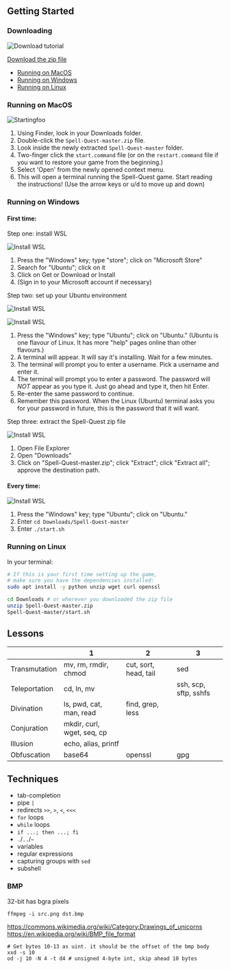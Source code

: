 ## Getting Started

### Downloading

![Download tutorial](https://duck-of-doom.com/spell-quest/download.gif)

[Download the zip file](https://github.com/entrity/Spell-Quest/archive/master.zip) 

* [Running on MacOS](#running-on-macos)
* [Running on Windows](#running-on-windows)
* [Running on Linux](#running-on-linux)

### Running on MacOS

![Startingfoo](https://duck-of-doom.com/spell-quest/start-macos2.gif)

1. Using Finder, look in your Downloads folder.
2. Double-click the `Spell-Quest-master.zip` file.
3. Look inside the newly extracted `Spell-Quest-master` folder.
4. Two-finger click the `start.command` file (or on the `restart.command` file if you want to restore your game from the beginning.)
5. Select 'Open' from the newly opened context menu.
6. This will open a terminal running the Spell-Quest game. Start reading the instructions! (Use the arrow keys or <kbd>u</kbd>/<kbd>d</kbd> to move up and down)

### Running on Windows

#### First time:
Step one: install WSL

![Install WSL](https://duck-of-doom.com/spell-quest/wsl-install.gif)

1. Press the "Windows" key; type "store"; click on "Microsoft Store"
2. Search for "Ubuntu"; click on it
3. Click on Get or Download or Install
4. (Sign in to your Microsoft account if necessary)

Step two: set up your Ubuntu environment

![Install WSL](https://duck-of-doom.com/spell-quest/wsl-open-terminal.gif)

![Install WSL](https://duck-of-doom.com/spell-quest/wsl-create-user.gif)

1. Press the "Windows" key; type "Ubuntu"; click on "Ubuntu." (Ubuntu is one flavour of Linux. It has more "help" pages online than other flavours.)
2. A terminal will appear. It will say it's installing. Wait for a few minutes.
3. The terminal will prompt you to enter a username. Pick a username and enter it.
4. The terminal will prompt you to enter a password. The password will _NOT_ appear as you type it. Just go ahead and type it, then hit Enter.
5. Re-enter the same password to continue.
6. Remember this password. When the Linux (Ubuntu) terminal asks you for your password in future, this is the password that it will want.

Step three: extract the Spell-Quest zip file

![Install WSL](https://duck-of-doom.com/spell-quest/wsl-extract.gif)

1. Open File Explorer
2. Open "Downloads"
3. Click on "Spell-Quest-master.zip"; click "Extract"; click "Extract all"; approve the destination path.

#### Every time:

![Install WSL](https://duck-of-doom.com/spell-quest/wsl-open-terminal.gif)

1. Press the "Windows" key; type "Ubuntu"; click on "Ubuntu."
2. Enter `cd Downloads/Spell-Quest-master`
3. Enter `./start.sh`

### Running on Linux

In your terminal:

```bash
# If this is your first time setting up the game,
# make sure you have the dependencies installed:
sudo apt install -y python unzip wget curl openssl
``` 

```bash
cd Downloads # or wherever you downloaded the zip file
unzip Spell-Quest-master.zip
Spell-Quest-master/start.sh
```

## Lessons

| | 1 | 2 | 3 |
| - | - | - | - |
| Transmutation | mv, rm, rmdir, chmod | cut, sort, head, tail | sed |
| Teleportation | cd, ln, mv | | ssh, scp, sftp, sshfs |
| Divination | ls, pwd, cat, man, read | find, grep, less |
| Conjuration | mkdir, curl, wget, seq, cp |
| Illusion | echo, alias, printf |
| Obfuscation | base64 | openssl | gpg |


## Techniques

* tab-completion
* pipe `|`
* redirects `>>`, `>`, `<`, `<<<`
* `for` loops
* `while` loops
* `if ...; then ...; fi`
* `.`/`..`/`~`
* variables
* regular expressions
* capturing groups with `sed`
* subshell

### BMP

32-bit has bgra pixels

```
ffmpeg -i src.png dst.bmp
```

https://commons.wikimedia.org/wiki/Category:Drawings_of_unicorns
https://en.wikipedia.org/wiki/BMP_file_format

```
# Get bytes 10-13 as uint. it should be the offset of the bmp body
xxd -s 10 
od -j 10 -N 4 -t d4 # unsigned 4-byte int, skip ahead 10 bytes
```
